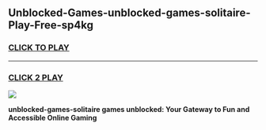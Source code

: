 
## Unblocked-Games-unblocked-games-solitaire-Play-Free-sp4kg
<h3>
<a href="https://premium76.site?title=unblocked-games-solitaire&ref=21A">CLICK TO PLAY</a></h3>
<hr>

<h3>
<a href="https://premium76.site?title=unblocked-games-solitaire&ref=21A">CLICK 2 PLAY</a>
  
</h3>

<a href="https://premium76.site?title=unblocked-games-solitaire&ref=21A"><img src="https://clearcache.store/games.png"></a>


**unblocked-games-solitaire games unblocked: Your Gateway to Fun and Accessible Online Gaming**
